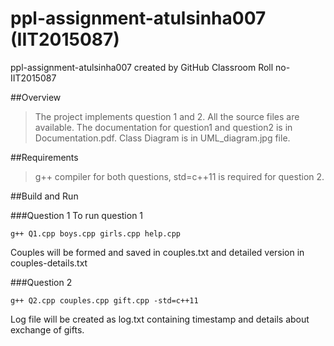 # ppl-assignment-atulsinha007 (IIT2015087)
ppl-assignment-atulsinha007 created by GitHub Classroom Roll no-IIT2015087

##Overview

>The project implements question 1 and 2. 
>All the source files are available.
>The documentation for question1 and question2 is in Documentation.pdf.
>Class Diagram is in UML_diagram.jpg file.

##Requirements
>g++ compiler for both questions,
>std=c++11 is required for question 2.

##Build and Run

###Question 1
To run question 1
```
g++ Q1.cpp boys.cpp girls.cpp help.cpp

```
Couples will be formed and saved in couples.txt and detailed version in couples-details.txt

###Question 2
```
g++ Q2.cpp couples.cpp gift.cpp -std=c++11
```
Log file will be created as log.txt containing timestamp and details about exchange of gifts.
